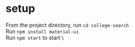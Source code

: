 # setup
From the project directory, run `cd college-search` \
Run `npm install material-ui` \
Run `npm start` to start \
